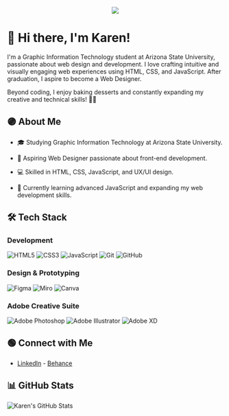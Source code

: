 <p align="center">
  <img src="https://readme-typing-svg.herokuapp.com?font=Fira+Code&size=22&duration=4000&pause=500&color=3498DB&center=true&width=600&lines=Hi+there%2C+I'm+Karen!;Aspiring+Web+Designer;Passionate+about+Coding+%26+Design;Always+Learning+%F0%9F%8C%9F" />
</p>

# 👋 Hi there, I'm Karen!

I'm a Graphic Information Technology student at Arizona State University, passionate about web design and development. I love crafting intuitive and visually engaging web experiences using HTML, CSS, and JavaScript. After graduation, I aspire to become a Web Designer.

Beyond coding, I enjoy baking desserts and constantly expanding my creative and technical skills! 🍪✨
## 🟣 About Me

- 🎓 Studying Graphic Information Technology at Arizona State University.

- 💼 Aspiring Web Designer passionate about front-end development.

- 💻 Skilled in HTML, CSS, JavaScript, and UX/UI design.

- 🌱 Currently learning advanced JavaScript and expanding my web development skills.

## 🛠 **Tech Stack**  

### **Development**  
![HTML5](https://img.icons8.com/color/48/000000/html-5.png)  ![CSS3](https://img.icons8.com/color/48/000000/css3.png)  ![JavaScript](https://img.icons8.com/color/48/000000/javascript.png) ![Git](https://img.icons8.com/color/48/000000/git.png)  ![GitHub](https://img.icons8.com/fluent/48/000000/github.png)  

### **Design & Prototyping**  
![Figma](https://img.icons8.com/color/48/000000/figma.png)  ![Miro](https://img.shields.io/badge/Miro-FFD02F?style=for-the-badge&logo=Miro&logoColor=000)  ![Canva](https://img.icons8.com/color/48/000000/canva.png)  

### **Adobe Creative Suite**  
![Adobe Photoshop](https://img.icons8.com/color/48/000000/adobe-photoshop.png)  ![Adobe Illustrator](https://img.icons8.com/color/48/000000/adobe-illustrator.png)  ![Adobe XD](https://img.icons8.com/color/48/000000/adobe-xd.png)  

## 🟢 Connect with Me

- [LinkedIn](https://www.linkedin.com/in/karen-vasquezc/) - [Behance](https://www.behance.net/karenvasquez12)

## 📊 GitHub Stats

![Karen's GitHub Stats](https://github-readme-stats.vercel.app/api?username=Karen&show_icons=true&theme=radical)








